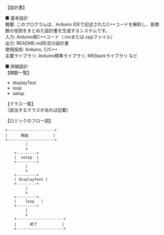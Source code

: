【設計書】

■ 基本設計  
概要: このプログラムは、Arduino IDEで記述されたC++コードを解析し、各関数の役割をまとめた設計書を生成するシステムです。  
入力: Arduino用C++コード（.inoまたは.cppファイル）  
出力: README.md形式の設計書  
使用技術: Arduino, C/C++  
主要ライブラリ: Arduino標準ライブラリ, M5Stackライブラリ  など

■ 詳細設計  
【関数一覧】  
- displayText
- loop
- setup

【クラス一覧】  
（該当するクラスがあれば記載）

【ロジックのフロー図】  
```
+---------------------+
|      開始           |
+---------------------+
         |
         v
    +---------+
    |  setup  |
    +---------+
         |
         v
    +---------+
    | displayText |
    +---------+
         |
         v
    +---------+
    |    loop   |
    +---------+
         |
         v
    +---------------------+
    |      終了           |
    +---------------------+
```